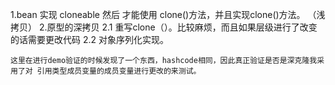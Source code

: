 1.bean 实现 cloneable 然后 才能使用 clone()方法，并且实现clone()方法。 （浅拷贝）
2.原型的深拷贝
    2.1 重写clone（）。比较麻烦，而且如果层级进行了改变的话需要更改代码
    2.2 对象序列化实现。
    
    这里在进行demo验证的时候发现了一个东西，hashcode相同，因此真正验证是否是深克隆我采用了对 引用类型成员变量的成员变量进行更改的来测试。